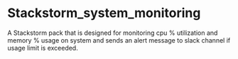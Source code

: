 # Stackstorm_system_monitoring
A Stackstorm pack that is designed for monitoring cpu % utilization and memory % usage on system and sends an alert message to slack channel if usage limit is exceeded.
